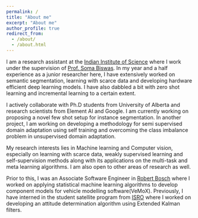 ```yaml
---
permalink: /
title: "About me"
excerpt: "About me"
author_profile: true
redirect_from: 
  - /about/
  - /about.html
---
```


I am a research assistant at the [Indian Institute of Science](https://www.iisc.ac.in/) where I work under the supervision of [Prof. Soma Biswas](http://www.ee.iisc.ac.in/new/people/faculty/soma.biswas/index.html). In my year and a half experience as a junior researcher here, I have extensively worked on semantic segmentation, learning with scarce data and developing hardware efficient deep learning models. I have also dabbled a bit with zero shot learning and incremental learning to a certain extent.

I actively collaborate with Ph.D students from University of Alberta and research scientists from Element AI and Google. I am currently working on proposing a novel few shot setup for instance segmentation. In another project, I am working on developing a methodology for semi supervised domain adaptation using self training and overcoming the class imbalance problem in unsupervised domain adaptation.

My research interests lies in Machine learning and Computer vision, especially on learning with scarce data, weakly supervised learning and self-supervision methods along with its applications on the multi-task and meta learning algorithms. I am also open to other areas of research as well.

Prior to this, I was an Associate Software Engineer in [Robert Bosch](https://www.bosch.in/) where I worked on applying statistical machine learning algorithms to develop component models for vehicle modelling software(VeMoX). Previously, I have interned in the student satellite program from [ISRO](https://www.isro.gov.in/) where I worked on developing an attitude determination algorithm using Extended Kalman filters. 
